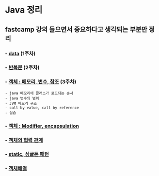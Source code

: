 # Java 정리

## fastcamp 강의 들으면서 중요하다고 생각되는 부분만 정리

### - [data](/src/basic/Readme.md) (1주차)
### - [반복문](/src/basic/forloop.md) (2주차) 
### - [객체 : 메모리, 변수, 참조](/src/object/Readme.md) (3주차)
    - java 메모리에 클래스가 로드되는 순서
    - java 변수의 범위
    - JVM 메모리 구조
    - call by value, call by reference
    - 실습
### - [객체 : Modifier, encapsulation](/src/object01/Readme.md) 
### - [객체의 협력 관계](/src/Cooperation/Readme.md)
### - [static, 싱글톤 패턴](/src/StaticVariables/Readme.md)
### - [객체배열](/src/Array/Readme.md)